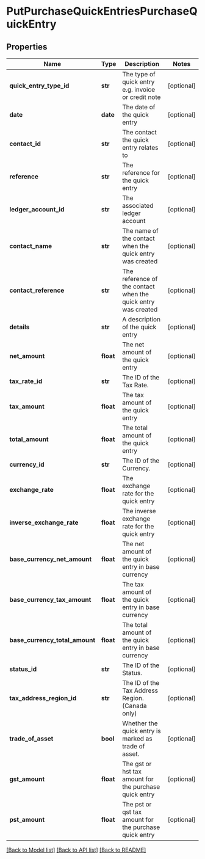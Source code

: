 # PutPurchaseQuickEntriesPurchaseQuickEntry

## Properties
Name | Type | Description | Notes
------------ | ------------- | ------------- | -------------
**quick_entry_type_id** | **str** | The type of quick entry e.g. invoice or credit note | [optional] 
**date** | **date** | The date of the quick entry | [optional] 
**contact_id** | **str** | The contact the quick entry relates to | [optional] 
**reference** | **str** | The reference for the quick entry | [optional] 
**ledger_account_id** | **str** | The associated ledger account | [optional] 
**contact_name** | **str** | The name of the contact when the quick entry was created | [optional] 
**contact_reference** | **str** | The reference of the contact when the quick entry was created | [optional] 
**details** | **str** | A description of the quick entry | [optional] 
**net_amount** | **float** | The net amount of the quick entry | [optional] 
**tax_rate_id** | **str** | The ID of the Tax Rate. | [optional] 
**tax_amount** | **float** | The tax amount of the quick entry | [optional] 
**total_amount** | **float** | The total amount of the quick entry | [optional] 
**currency_id** | **str** | The ID of the Currency. | [optional] 
**exchange_rate** | **float** | The exchange rate for the quick entry | [optional] 
**inverse_exchange_rate** | **float** | The inverse exchange rate for the quick entry | [optional] 
**base_currency_net_amount** | **float** | The net amount of the quick entry in base currency | [optional] 
**base_currency_tax_amount** | **float** | The tax amount of the quick entry in base currency | [optional] 
**base_currency_total_amount** | **float** | The total amount of the quick entry in base currency | [optional] 
**status_id** | **str** | The ID of the Status. | [optional] 
**tax_address_region_id** | **str** | The ID of the Tax Address Region. (Canada only) | [optional] 
**trade_of_asset** | **bool** | Whether the quick entry is marked as trade of asset. | [optional] 
**gst_amount** | **float** | The gst or hst tax amount for the purchase quick entry | [optional] 
**pst_amount** | **float** | The pst or qst tax amount for the purchase quick entry | [optional] 

[[Back to Model list]](../README.md#documentation-for-models) [[Back to API list]](../README.md#documentation-for-api-endpoints) [[Back to README]](../README.md)


